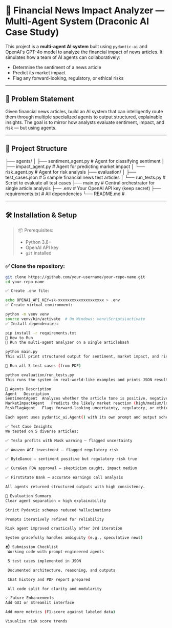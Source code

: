 # 🧠 Financial News Impact Analyzer — Multi-Agent System (Draconic AI Case Study)

This project is a **multi-agent AI system** built using `pydantic-ai` and OpenAI's GPT-4o model to analyze the financial impact of news articles. It simulates how a team of AI agents can collaboratively:

- Determine the sentiment of a news article
- Predict its market impact
- Flag any forward-looking, regulatory, or ethical risks

---

## 📌 Problem Statement

Given financial news articles, build an AI system that can intelligently route them through multiple specialized agents to output structured, explainable insights. The goal is to mirror how analysts evaluate sentiment, impact, and risk — but using agents.

---

## 📁 Project Structure

├── agents/
│ ├── sentiment_agent.py # Agent for classifying sentiment
│ ├── impact_agent.py # Agent for predicting market impact
│ └── risk_agent.py # Agent for risk analysis
├── evaluation/
│ ├── test_cases.json # 5 sample financial news test articles
│ └── run_tests.py # Script to evaluate all test cases
├── main.py # Central orchestrator for single article analysis
├── .env # Your OpenAI API key (keep secret)
├── requirements.txt # All dependencies
└── README.md #


---

## 🛠 Installation & Setup

> 📦 Prerequisites:
> - Python 3.8+
> - OpenAI API key
> - `git` installed

### ✅ Clone the repository:

```bash
git clone https://github.com/your-username/your-repo-name.git
cd your-repo-name

✅ Create .env file:

echo OPENAI_API_KEY=sk-xxxxxxxxxxxxxxxxxxxx > .env
✅ Create virtual environment:

python -m venv venv
source venv/bin/activate  # On Windows: venv\Scripts\activate
✅ Install dependencies:

pip install -r requirements.txt
🚀 How to Run
🔹 Run the multi-agent analyzer on a single articlebash

python main.py
This will print structured output for sentiment, market impact, and risks.

🔹 Run all 5 test cases (from PDF)

python evaluation/run_tests.py
This runs the system on real-world-like examples and prints JSON results.

🤖 Agents Description
Agent	Description
SentimentAgent	Analyzes whether the article tone is positive, negative, or neutral. Includes confidence and reasoning.
MarketImpactAgent	Predicts the likely market reaction (high/medium/low) with justification.
RiskFlagAgent	Flags forward-looking uncertainty, regulatory, or ethical concerns. Returns structured booleans + notes.

Each agent uses pydantic_ai.Agent() with its own prompt and output schema.

✅ Test Case Insights
We tested on 5 diverse articles:

✅ Tesla profits with Musk warning — flagged uncertainty

✅ Amazon AGI investment — flagged regulatory risk

✅ ByteDance — sentiment positive but regulatory risk true

✅ CureGen FDA approval — skepticism caught, impact medium

✅ FirstState Bank — accurate earnings call analysis

All agents returned structured outputs with high consistency.

🧪 Evaluation Summary
Clear agent separation = high explainability

Strict Pydantic schemas reduced hallucinations

Prompts iteratively refined for reliability

Risk agent improved drastically after 3rd iteration

System gracefully handles ambiguity (e.g., speculative news)

📬 Submission Checklist
 Working code with prompt-engineered agents

 5 test cases implemented in JSON

 Documented architecture, reasoning, and outputs

 Chat history and PDF report prepared

 All code split for clarity and modularity

💡 Future Enhancements
Add GUI or Streamlit interface

Add more metrics (F1-score against labeled data)

Visualize risk score trends
